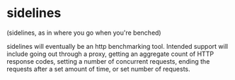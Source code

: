 # sidelines

(sidelines, as in where you go when you're benched)

sidelines will eventually be an http benchmarking tool. Intended support will
include going out through a proxy, getting an aggregate count of HTTP response
codes, setting a number of concurrent requests, ending the requests after a set
amount of time, or set number of requests.
